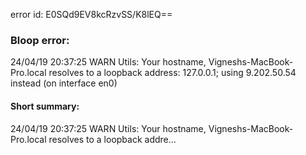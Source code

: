 error id: E0SQd9EV8kcRzvSS/K8lEQ==
### Bloop error:

24/04/19 20:37:25 WARN Utils: Your hostname, Vigneshs-MacBook-Pro.local resolves to a loopback address: 127.0.0.1; using 9.202.50.54 instead (on interface en0)
#### Short summary: 

24/04/19 20:37:25 WARN Utils: Your hostname, Vigneshs-MacBook-Pro.local resolves to a loopback addre...